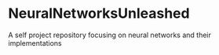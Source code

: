 # NeuralNetworksUnleashed
A self project repository focusing on neural networks and their implementations
